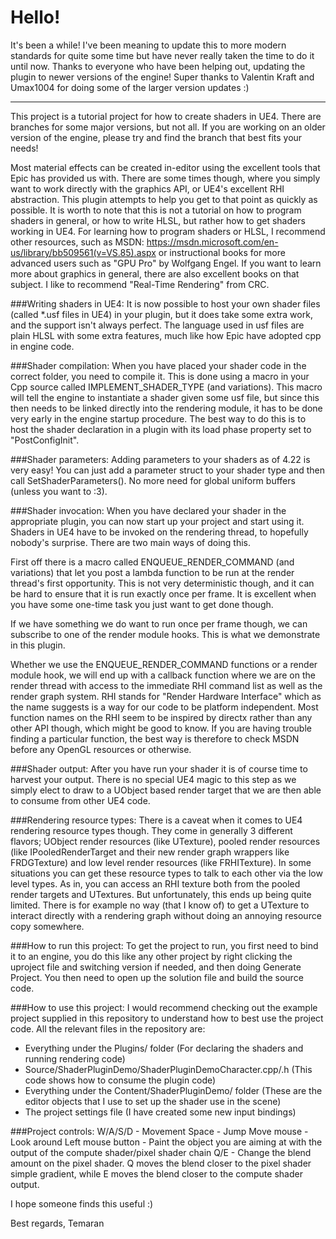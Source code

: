 # Hello!

It's been a while! I've been meaning to update this to more modern standards for quite some time but have never really taken the time to do it until now.
Thanks to everyone who have been helping out, updating the plugin to newer versions of the engine! Super thanks to Valentin Kraft and Umax1004 for doing some of the larger version updates :)

------

This project is a tutorial project for how to create shaders in UE4. There are branches for some major versions, but not all. If you are working on an older version of the engine, please try and find the branch that best fits your needs! 

Most material effects can be created in-editor using the excellent tools that Epic has provided us with. There are some times though, where you simply want to work directly with the graphics API, or UE4's excellent RHI abstraction. This plugin attempts to help you get to that point as quickly as possible.
It is worth to note that this is not a tutorial on how to program shaders in general, or how to write HLSL, but rather how to get shaders working in UE4. For learning how to program shaders or HLSL, I recommend other resources,
such as MSDN: https://msdn.microsoft.com/en-us/library/bb509561(v=VS.85).aspx or instructional books for more advanced users such as "GPU Pro" by Wolfgang Engel. If you want to learn more about graphics in general, there are also excellent books on that subject. I like to recommend "Real-Time Rendering" from CRC.

###Writing shaders in UE4:
It is now possible to host your own shader files (called *.usf files in UE4) in your  plugin, but it does take some extra work, and the support isn't always perfect. The language used in usf files are plain HLSL with some extra features, much like how Epic have adopted cpp in engine code.

###Shader compilation:
When you have placed your shader code in the correct folder, you need to compile it. This is done using a macro in your Cpp source called IMPLEMENT_SHADER_TYPE (and variations). This macro will tell the engine to instantiate a shader given some usf file, but since this then needs to be linked directly into the rendering module, it has to be done very early in the engine startup procedure. The best way to do this is to host the shader declaration in a plugin with its load phase property set to "PostConfigInit".

###Shader parameters:
Adding parameters to your shaders as of 4.22 is very easy! You can just add a parameter struct to your shader type and then call SetShaderParameters(). No more need for global uniform buffers (unless you want to :3).

###Shader invocation:
When you have declared your shader in the appropriate plugin, you can now start up your project and start using it. Shaders in UE4 have to be invoked on the rendering thread, to hopefully nobody's surprise. There are two main ways of doing this. 

First off there is a macro called ENQUEUE_RENDER_COMMAND (and variations) that let you post a lambda function to be run at the render thread's first opportunity. This is not very deterministic though, and it can be hard to ensure that it is run exactly once per frame. It is excellent when you have some one-time task you just want to get done though.

If we have something we do want to run once per frame though, we can subscribe to one of the render module hooks. This is what we demonstrate in this plugin.

Whether we use the ENQUEUE_RENDER_COMMAND functions or a render module hook, we will end up with a callback function where we are on the render thread with access to the immediate RHI command list as well as the render graph system. RHI stands for "Render Hardware Interface" which as the name suggests is a way for our code to be platform independent. Most function names on the RHI seem to be inspired by directx rather than any other API though, which might be good to know. If you are having trouble finding a particular function, the best way is therefore to check MSDN before any OpenGL resources or otherwise.

###Shader output:
After you have run your shader it is of course time to harvest your output. There is no special UE4 magic to this step as we simply elect to draw to a UObject based render target that we are then able to consume from other UE4 code.

###Rendering resource types:
There is a caveat when it comes to UE4 rendering resource types though. They come in generally 3 different flavors; UObject render resources (like UTexture), pooled render resources (like IPooledRenderTarget and their new render graph wrappers like FRDGTexture) and low level render resources (like FRHITexture). In some situations you can get these resource types to talk to each other via the low level types. As in, you can access an RHI texture both from the pooled render targets and UTextures. But unfortunately, this ends up being quite limited. There is for example no way (that I know of) to get a UTexture to interact directly with a rendering graph without doing an annoying resource copy somewhere.

###How to run this project:
To get the project to run, you first need to bind it to an engine, you do this like any other project by right clicking the uproject file and switching version if needed, and then doing Generate Project.
You then need to open up the solution file and build the source code.

###How to use this project:
I would recommend checking out the example project supplied in this repository to understand how to best use the project code. All the relevant files in the repository are:
* Everything under the Plugins/ folder                     (For declaring the shaders and running rendering code)
* Source/ShaderPluginDemo/ShaderPluginDemoCharacter.cpp/.h (This code shows how to consume the plugin code)
* Everything under the Content/ShaderPluginDemo/ folder    (These are the editor objects that I use to set up the shader use in the scene)
* The project settings file                                (I have created some new input bindings)

###Project controls:
W/A/S/D - Movement
Space - Jump
Move mouse - Look around
Left mouse button - Paint the object you are aiming at with the output of the compute shader/pixel shader chain
Q/E - Change the blend amount on the pixel shader. Q moves the blend closer to the pixel shader simple gradient, while E moves the blend closer to the compute shader output.

I hope someone finds this useful :)

Best regards,
Temaran
